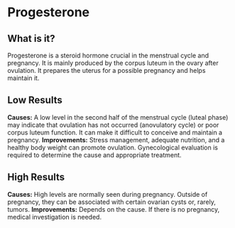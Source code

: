 # Progesterone

## What is it?
Progesterone is a steroid hormone crucial in the menstrual cycle and pregnancy. It is mainly produced by the corpus luteum in the ovary after ovulation. It prepares the uterus for a possible pregnancy and helps maintain it.

## Low Results
**Causes:** A low level in the second half of the menstrual cycle (luteal phase) may indicate that ovulation has not occurred (anovulatory cycle) or poor corpus luteum function. It can make it difficult to conceive and maintain a pregnancy.
**Improvements:** Stress management, adequate nutrition, and a healthy body weight can promote ovulation. Gynecological evaluation is required to determine the cause and appropriate treatment.

## High Results
**Causes:** High levels are normally seen during pregnancy. Outside of pregnancy, they can be associated with certain ovarian cysts or, rarely, tumors.
**Improvements:** Depends on the cause. If there is no pregnancy, medical investigation is needed.
